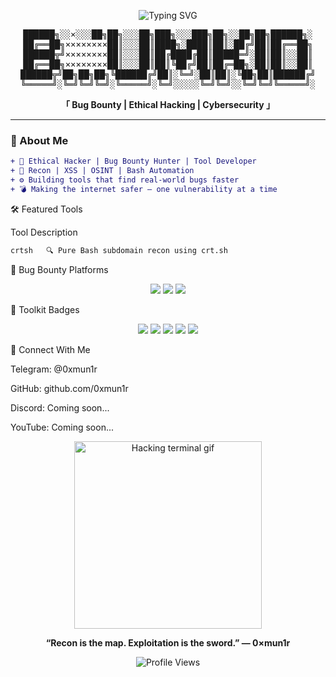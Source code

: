 <p align="center">
  <img src="https://readme-typing-svg.demolab.com?font=Fira+Code&size=26&duration=2500&pause=1000&color=36FF9F&center=true&vCenter=true&multiline=true&repeat=true&width=700&height=150&lines=Hey%2C+I'm+0%C3%97mun1r+%F0%9F%91%BD;Ethical+Hacker+%7C+Bug+Bounty+Hunter;Cybersecurity+Tools+%26+Recon+Wizard;Open-Source+Automation+Builder+%F0%9F%94%A5" alt="Typing SVG"/>
</p>

<pre align="center">
██████╗░░×░░░██╗██╗░░░██╗███╗░░░███╗██╗░░██╗██╗██████╗░
██╔══██╗××××××××██║░░░██║████╗░████║██║░██╔╝██║██╔══██╗
██████╦╝××××××××██║░░░██║██╔████╔██║█████═╝░██║██║░░██║
██╔══██╗××××××××██║░░░██║██║╚██╔╝██║██╔═██╗░██║██║░░██║
██████╦╝██╗██╗██╗╚██████╔╝██║░╚═╝░██║██║░╚██╗██║██████╔╝
╚═════╝░╚═╝╚═╝╚═╝░╚═════╝░╚═╝░░░░░╚═╝╚═╝░░╚═╝╚═╝╚═════╝░
</pre>

<p align="center"><b>「 Bug Bounty | Ethical Hacking | Cybersecurity 」</b></p>

---

### 🧠 About Me

```diff
+ 🐚 Ethical Hacker | Bug Bounty Hunter | Tool Developer
+ 🔎 Recon | XSS | OSINT | Bash Automation
+ ⚙️ Building tools that find real-world bugs faster
+ 💣 Making the internet safer — one vulnerability at a time
```

🛠️ Featured Tools

Tool	Description
```diff
crtsh	🔍 Pure Bash subdomain recon using crt.sh
```
🚩 Bug Bounty Platforms

<p align="center">
  <img src="https://img.shields.io/badge/HackerOne-Verified-2b2d31?style=for-the-badge&logo=hackerone&logoColor=white" />
  <img src="https://img.shields.io/badge/Bugcrowd-Active-ff6600?style=for-the-badge&logo=bugcrowd&logoColor=white" />
  <img src="https://img.shields.io/badge/Intigriti-Hunter-red?style=for-the-badge&logo=intigriti&logoColor=white" />
</p>

🧰 Toolkit Badges

<p align="center">
  <img src="https://img.shields.io/badge/Burpsuite-Pro-orange?style=flat&logo=burpsuite&logoColor=white" />
  <img src="https://img.shields.io/badge/Nuclei-Automation-1f1f1f?style=flat&logo=stackbit&logoColor=green" />
  <img src="https://img.shields.io/badge/Amass-Subdomain--Magic-blue?style=flat" />
  <img src="https://img.shields.io/badge/Httpx-Live--Check-success?style=flat" />
  <img src="https://img.shields.io/badge/Subfinder-Recon-9cf?style=flat" />
</p>



📡 Connect With Me

Telegram:  @0xmun1r

GitHub:    github.com/0xmun1r

Discord:   Coming soon...

YouTube:   Coming soon...

<p align="center">
  <img src="https://media.giphy.com/media/3ohhwF34cGDoFFhRfy/giphy.gif" width="300" alt="Hacking terminal gif" />
</p><p align="center"><b>“Recon is the map. Exploitation is the sword.” — 0×mun1r</b></p>


<p align="center">
  <img src="https://komarev.com/ghpvc/?username=0xmun1r&style=flat-square&color=00ff99" alt="Profile Views" />
</p>

<!--
**0xmun1r/0xmun1r** is a ✨ _special_ ✨ repository because its `README.md` (this file) appears on your GitHub profile.

Here are some ideas to get you started:

- 🔭 I’m currently working on ...
- 🌱 I’m currently learning ...
- 👯 I’m looking to collaborate on ...
- 🤔 I’m looking for help with ...
- 💬 Ask me about ...
- 📫 How to reach me: ...
- 😄 Pronouns: ...
- ⚡ Fun fact: ...
-->
